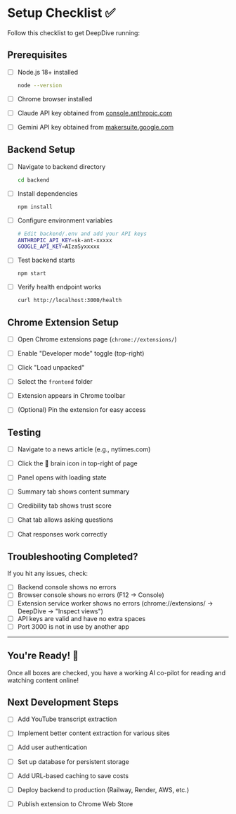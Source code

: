 # Setup Checklist ✅

Follow this checklist to get DeepDive running:

## Prerequisites

- [ ] Node.js 18+ installed
  ```bash
  node --version
  ```

- [ ] Chrome browser installed

- [ ] Claude API key obtained from [console.anthropic.com](https://console.anthropic.com/)

- [ ] Gemini API key obtained from [makersuite.google.com](https://makersuite.google.com/app/apikey)

## Backend Setup

- [ ] Navigate to backend directory
  ```bash
  cd backend
  ```

- [ ] Install dependencies
  ```bash
  npm install
  ```

- [ ] Configure environment variables
  ```bash
  # Edit backend/.env and add your API keys
  ANTHROPIC_API_KEY=sk-ant-xxxxx
  GOOGLE_API_KEY=AIzaSyxxxxx
  ```

- [ ] Test backend starts
  ```bash
  npm start
  ```

- [ ] Verify health endpoint works
  ```bash
  curl http://localhost:3000/health
  ```

## Chrome Extension Setup

- [ ] Open Chrome extensions page (`chrome://extensions/`)

- [ ] Enable "Developer mode" toggle (top-right)

- [ ] Click "Load unpacked"

- [ ] Select the `frontend` folder

- [ ] Extension appears in Chrome toolbar

- [ ] (Optional) Pin the extension for easy access

## Testing

- [ ] Navigate to a news article (e.g., nytimes.com)

- [ ] Click the 🧠 brain icon in top-right of page

- [ ] Panel opens with loading state

- [ ] Summary tab shows content summary

- [ ] Credibility tab shows trust score

- [ ] Chat tab allows asking questions

- [ ] Chat responses work correctly

## Troubleshooting Completed?

If you hit any issues, check:

- [ ] Backend console shows no errors
- [ ] Browser console shows no errors (F12 → Console)
- [ ] Extension service worker shows no errors (chrome://extensions/ → DeepDive → "Inspect views")
- [ ] API keys are valid and have no extra spaces
- [ ] Port 3000 is not in use by another app

---

## You're Ready! 🎉

Once all boxes are checked, you have a working AI co-pilot for reading and watching content online!

## Next Development Steps

- [ ] Add YouTube transcript extraction
- [ ] Implement better content extraction for various sites
- [ ] Add user authentication
- [ ] Set up database for persistent storage
- [ ] Add URL-based caching to save costs
- [ ] Deploy backend to production (Railway, Render, AWS, etc.)
- [ ] Publish extension to Chrome Web Store


